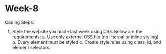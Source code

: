 # Week-8

Coding Steps:
1.	Style the website you made last week using CSS. Below are the requirements:
a.	Use only external CSS file (no internal or inline styling)
b.	Every element must be styled
c.	Create style rules using class, id, and element selectors
